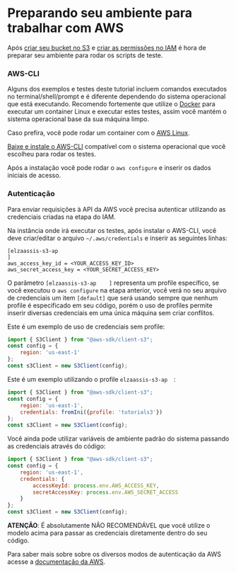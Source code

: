 # Preparando seu ambiente para trabalhar com AWS

Após [criar seu bucket no S3](criando-um-bucket-no-s3.md) e [criar as permissões no IAM](criando-permissoes-no-iam.md)
é hora de preparar seu ambiente para rodar os scripts de teste.

### AWS-CLI
Alguns dos exemplos e testes deste tutorial incluem comandos executados no terminal/shell/prompt e é diferente 
dependendo do sistema operacional que está executando. Recomendo fortemente que utilize o 
[Docker](https://www.docker.com/) para executar um container Linux e executar estes testes, assim você mantém o 
sistema operacional base da sua máquina limpo.

Caso prefira, você pode rodar um container com o [AWS Linux](https://hub.docker.com/_/amazonlinux).

[Baixe e instale o AWS-CLI](https://docs.aws.amazon.com/cli/latest/userguide/install-cliv2.html) compatível com 
o sistema operacional que você escolheu para rodar os testes.

Após a instalação você pode rodar o `aws configure` e inserir os dados iniciais de acesso.

### Autenticação
Para enviar requisições à API da AWS você precisa autenticar utilizando as credenciais criadas na etapa do IAM.

Na instância onde irá executar os testes, após instalar o AWS-CLI, você deve criar/editar o arquivo `~/.aws/credentials`
e inserir as seguintes linhas:
```shell
[elzaassis-s3-ap	
]
aws_access_key_id = <YOUR_ACCESS_KEY_ID>
aws_secret_access_key = <YOUR_SECRET_ACCESS_KEY>
```

O parâmetro `[elzaassis-s3-ap	
]` representa um profile específico, se você executou o `aws configure` na etapa anterior, 
você verá no seu arquivo de credenciais um item `[default]` que será usando sempre que nenhum profile é especificado 
em seu código, porém o uso de profiles permite inserir diversas credenciais em uma única máquina sem criar conflitos.

Este é um exemplo de uso de credenciais sem profile:
```javascript
import { S3Client } from "@aws-sdk/client-s3";
const config = {
    region: 'us-east-1'
};
const s3Client = new S3Client(config);
```

Este é um exemplo utilizando o profile `elzaassis-s3-ap	
`:
```javascript
import { S3Client } from "@aws-sdk/client-s3";
const config = {
    region: 'us-east-1',
    credentials: fromIni({profile: 'tutorials3'})
};
const s3Client = new S3Client(config);
```

Você ainda pode utilizar variáveis de ambiente padrão do sistema passando as credenciais através do código:
```javascript
import { S3Client } from "@aws-sdk/client-s3";
const config = {
    region: 'us-east-1',
    credentials: {
        accessKeyId: process.env.AWS_ACCESS_KEY,
        secretAccessKey: process.env.AWS_SECRET_ACCESS
    }
};
const s3Client = new S3Client(config);
```

**ATENÇÃO**: É absolutamente NÃO RECOMENDÁVEL que você utilize o modelo acima para passar as credenciais diretamente
dentro do seu código.

Para saber mais sobre sobre os diversos modos de autenticação da AWS acesse a 
[documentação da AWS](https://docs.aws.amazon.com/sdk-for-javascript/v3/developer-guide/setting-credentials-node.html).
